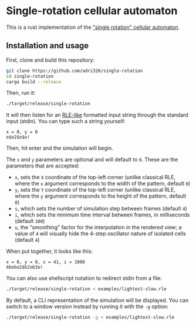 # Single-rotation cellular automaton

This is a rust implementation of the ["single rotation" cellular automaton](http://dmishin.blogspot.com/2013/11/the-single-rotation-rule-remarkably.html).

## Installation and usage

First, clone and build this repository:

```sh
git clone https://github.com/adri326/single-rotation
cd single-rotation
cargo build --release
```

Then, run it:

```sh
./target/release/single-rotation
```

It will then listen for an [RLE-like](https://conwaylife.com/wiki/Run_Length_Encoded) formatted input string through the standard input (stdin).
You can type such a string yourself:

```
x = 0, y = 0
o$o2$o$o!
```

Then, hit enter and the simulation will begin.

The `x` and `y` parameters are optional and will default to `0`.
These are the parameters that are accepted:

- `x`, sets the `X` coordinate of the top-left corner (unlike classical RLE, where the `x` argument corresponds to the width of the pattern, default `0`)
- `y`, sets the `Y` coordinate of the top-left corner (unlike classical RLE, where the `y` argument corresponds to the height of the pattern, default `0`)
- `s`, which sets the number of simulation step between frames (default `4`)
- `i`, which sets the minimum time interval between frames, in milliseconds (default `100`)
- `u`, the "smoothing" factor for the interpolation in the rendered view; a value of `4` will visually hide the 4-step oscillator nature of isolated cells (default `4`)

When put together, it looks like this:

```
x = 0, y = 0, s = 41, i = 1000
4bobo2$b2ob3o!
```

You can also use shellscript notation to redirect stdin from a file:

```sh
./target/release/single-rotation < examples/lightest-slow.rle
```

By default, a CLI representation of the simulation will be displayed. You can switch to a window version instead by running it with the `-g` option:

```sh
./target/release/single-rotation -g < examples/lightest-slow.rle
```
